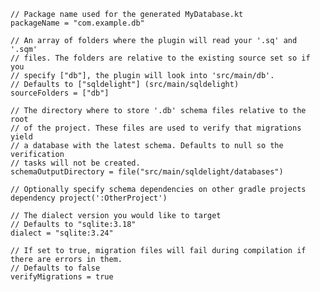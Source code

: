     // Package name used for the generated MyDatabase.kt
    packageName = "com.example.db"

    // An array of folders where the plugin will read your '.sq' and '.sqm' 
    // files. The folders are relative to the existing source set so if you
    // specify ["db"], the plugin will look into 'src/main/db'. 
    // Defaults to ["sqldelight"] (src/main/sqldelight)
    sourceFolders = ["db"]

    // The directory where to store '.db' schema files relative to the root 
    // of the project. These files are used to verify that migrations yield 
    // a database with the latest schema. Defaults to null so the verification 
    // tasks will not be created.
    schemaOutputDirectory = file("src/main/sqldelight/databases")

    // Optionally specify schema dependencies on other gradle projects
    dependency project(':OtherProject')

    // The dialect version you would like to target
    // Defaults to "sqlite:3.18"
    dialect = "sqlite:3.24"
    
    // If set to true, migration files will fail during compilation if there are errors in them.
    // Defaults to false
    verifyMigrations = true